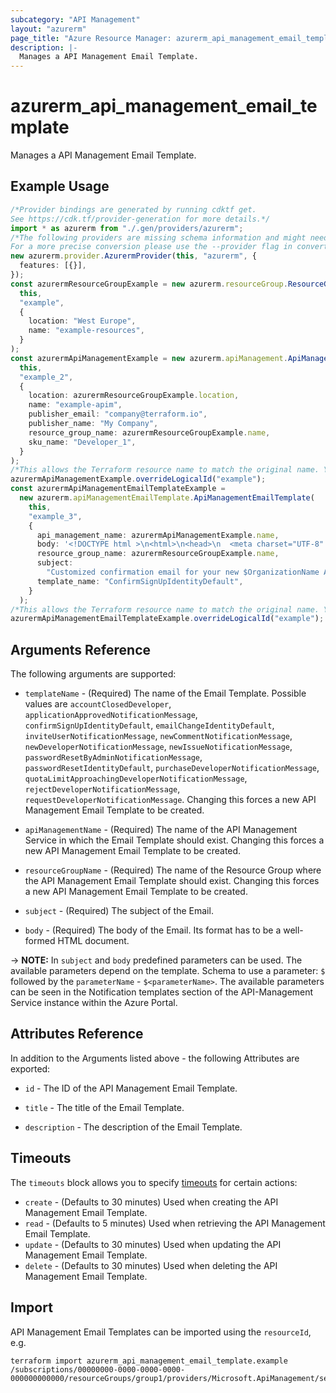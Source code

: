 ```yaml
---
subcategory: "API Management"
layout: "azurerm"
page_title: "Azure Resource Manager: azurerm_api_management_email_template"
description: |-
  Manages a API Management Email Template.
---
```


# azurerm\_api\_management\_email\_template

Manages a API Management Email Template.

## Example Usage

```typescript
/*Provider bindings are generated by running cdktf get.
See https://cdk.tf/provider-generation for more details.*/
import * as azurerm from "./.gen/providers/azurerm";
/*The following providers are missing schema information and might need manual adjustments to synthesize correctly: azurerm.
For a more precise conversion please use the --provider flag in convert.*/
new azurerm.provider.AzurermProvider(this, "azurerm", {
  features: [{}],
});
const azurermResourceGroupExample = new azurerm.resourceGroup.ResourceGroup(
  this,
  "example",
  {
    location: "West Europe",
    name: "example-resources",
  }
);
const azurermApiManagementExample = new azurerm.apiManagement.ApiManagement(
  this,
  "example_2",
  {
    location: azurermResourceGroupExample.location,
    name: "example-apim",
    publisher_email: "company@terraform.io",
    publisher_name: "My Company",
    resource_group_name: azurermResourceGroupExample.name,
    sku_name: "Developer_1",
  }
);
/*This allows the Terraform resource name to match the original name. You can remove the call if you don't need them to match.*/
azurermApiManagementExample.overrideLogicalId("example");
const azurermApiManagementEmailTemplateExample =
  new azurerm.apiManagementEmailTemplate.ApiManagementEmailTemplate(
    this,
    "example_3",
    {
      api_management_name: azurermApiManagementExample.name,
      body: '<!DOCTYPE html >\n<html>\n<head>\n  <meta charset="UTF-8" />\n  <title>Customized Letter Title</title>\n</head>\n<body>\n  <p style="font-size:12pt;font-family:\'Segoe UI\'">Dear $DevFirstName $DevLastName,</p>\n</body>\n</html>\n',
      resource_group_name: azurermResourceGroupExample.name,
      subject:
        "Customized confirmation email for your new $OrganizationName API account",
      template_name: "ConfirmSignUpIdentityDefault",
    }
  );
/*This allows the Terraform resource name to match the original name. You can remove the call if you don't need them to match.*/
azurermApiManagementEmailTemplateExample.overrideLogicalId("example");

```

## Arguments Reference

The following arguments are supported:

*   `templateName` - (Required) The name of the Email Template. Possible values are `accountClosedDeveloper`, `applicationApprovedNotificationMessage`, `confirmSignUpIdentityDefault`, `emailChangeIdentityDefault`, `inviteUserNotificationMessage`, `newCommentNotificationMessage`, `newDeveloperNotificationMessage`, `newIssueNotificationMessage`, `passwordResetByAdminNotificationMessage`, `passwordResetIdentityDefault`, `purchaseDeveloperNotificationMessage`, `quotaLimitApproachingDeveloperNotificationMessage`, `rejectDeveloperNotificationMessage`, `requestDeveloperNotificationMessage`. Changing this forces a new API Management Email Template to be created.

*   `apiManagementName` - (Required) The name of the API Management Service in which the Email Template should exist. Changing this forces a new API Management Email Template to be created.

*   `resourceGroupName` - (Required) The name of the Resource Group where the API Management Email Template should exist. Changing this forces a new API Management Email Template to be created.

*   `subject` - (Required) The subject of the Email.

*   `body` - (Required) The body of the Email. Its format has to be a well-formed HTML document.

\-> **NOTE:** In `subject` and `body` predefined parameters can be used. The available parameters depend on the template. Schema to use a parameter: `$` followed by the `parameterName` - `$<parameterName>`. The available parameters can be seen in the Notification templates section of the API-Management Service instance within the Azure Portal.

## Attributes Reference

In addition to the Arguments listed above - the following Attributes are exported:

*   `id` - The ID of the API Management Email Template.

*   `title` - The title of the Email Template.

*   `description` - The description of the Email Template.

## Timeouts

The `timeouts` block allows you to specify [timeouts](https://www.terraform.io/language/resources/syntax#operation-timeouts) for certain actions:

* `create` - (Defaults to 30 minutes) Used when creating the API Management Email Template.
* `read` - (Defaults to 5 minutes) Used when retrieving the API Management Email Template.
* `update` - (Defaults to 30 minutes) Used when updating the API Management Email Template.
* `delete` - (Defaults to 30 minutes) Used when deleting the API Management Email Template.

## Import

API Management Email Templates can be imported using the `resourceId`, e.g.

```shell
terraform import azurerm_api_management_email_template.example /subscriptions/00000000-0000-0000-0000-000000000000/resourceGroups/group1/providers/Microsoft.ApiManagement/service/instance1/templates/template1
```
